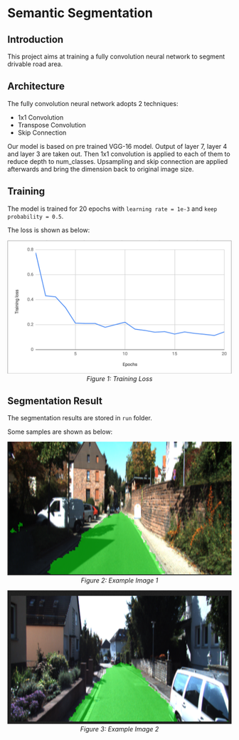 # Semantic Segmentation

## Introduction
This project aims at training a fully convolution neural network to segment 
drivable road area. 

## Architecture

The fully convolution neural network adopts 2 techniques:
- 1x1 Convolution
- Transpose Convolution
- Skip Connection

Our model is based on pre trained VGG-16 model. Output of layer 7, layer 4 and
layer 3 are taken out. Then 1x1 convolution is applied to each of them to reduce
depth to num_classes. Upsampling and skip connection are applied afterwards and
bring the dimension back to original image size.  

## Training

The model is trained for 20 epochs with `learning rate = 1e-3` and 
`keep probability = 0.5`.

The loss is shown as below: 
<p align="center">
  <img src="report_images/training_loss.png" width="600" height="300"/>
  <br>
  <em>Figure 1: Training Loss</em>
</p>



## Segmentation Result
The segmentation results are stored in `run` folder.

Some samples are shown as below:
<p align="center">
  <img src="report_images/example_img_1.png" width="600" height="300"/>
  <br>
  <em>Figure 2: Example Image 1</em>
</p>

<p align="center">
  <img src="report_images/example_img_2.png" width="600" height="300"/>
  <br>
  <em>Figure 3: Example Image 2</em>
</p>

